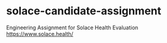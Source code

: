 # solace-candidate-assignment
Engineering Assignment for Solace Health Evaluation https://www.solace.health/
